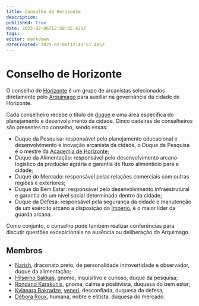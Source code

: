 ```yaml
---
title: Conselho de Horizonte
description: 
published: true
date: 2025-02-06T12:58:55.421Z
tags: 
editor: markdown
dateCreated: 2025-02-06T12:45:51.405Z
---
```


# Conselho de Horizonte
O conselho de [Horizonte](/lugares/plano-material/drafeon/sul-de-drafeon/horizonte) é um grupo de arcanistas selecionados diretamente pelo [Arquimago](/rankings-e-titulos/imperio-dragao/arquimago) para auxiliar na governância da cidade de Horizonte.

Cada conselheiro recebe o título de [duque](/rankings-e-titulos/imperio-dragao/duque) e uma área especifica do planejamento e desenvolvimento da cidade. Cinco cadeiras de conselheiros são presentes no conselho, sendo essas:

- Duque da Pesquisa: responsável pelo planejamento educacional e desenvolvimento e inovação arcanista da cidade, o Duque de Pesquisa é o mestre da [Academia de Horizonte](/lugares/plano-material/drafeon/sul-de-drafeon/horizonte);
- Duque da Alimentação: responsável pelo desenvolvimento arcano-logístico da produção agrária e garantia de fluxo alimentício para a cidade;
- Duque do Mercado: responsável pelas relações comerciais com outras regiões e exteriores;
- Duque do Bem Estar: responsável pelo desenvolvimento infraestrutural e garantia de um nível social determinado dentro da cidade;
- Duque da Defesa: responsável pela segurança da cidade e manutenção de um exército arcano a disposição do [Império](/faccoes/nacoes/imperio-dragao), é o maior líder da guarda arcana.

Como conjunto, o conselho pode também realizar conferências para discutir questões excepicionais na ausência ou deliberação do Arquimago.

## Membros
- [Narish](/individuos/narish-han), draconato preto, de personalidade introvertidade e observador, duque da alimentação;
- [Hilserno Sakkas](/individuos/hilserno-sakkas), gnomo, inquisitivo e curioso, duque da pesquisa;
- [Rondano Karakunis](/individuos/rondano-karakunis), gnoma, calma e positivista, duquesa do bem estar;
- [Kylanara Bakradze](/individuos/kylanara-bakradze), [veneri](/fauna-e-flora/especies-inteligentes/elfo-veneri), desconfiada, duquesa da defesa;
- [Débora Roux](/individuos/debora-roux), humana, nobre e elitista, duquesa do mercado.